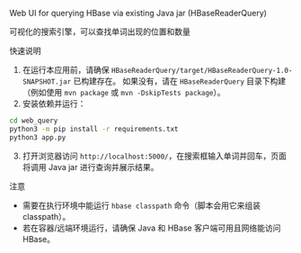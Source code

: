 Web UI for querying HBase via existing Java jar (HBaseReaderQuery)

可视化的搜索引擎，可以查找单词出现的位置和数量

快速说明

1. 在运行本应用前，请确保 `HBaseReaderQuery/target/HBaseReaderQuery-1.0-SNAPSHOT.jar` 已构建存在。
   如果没有，请在 `HBaseReaderQuery` 目录下构建（例如使用 `mvn package` 或 `mvn -DskipTests package`）。
2. 安装依赖并运行：

```bash
cd web_query
python3 -m pip install -r requirements.txt
python3 app.py
```

3. 打开浏览器访问 `http://localhost:5000/`，在搜索框输入单词并回车，页面将调用 Java jar 进行查询并展示结果。

注意

- 需要在执行环境中能运行 `hbase classpath` 命令（脚本会用它来组装 classpath）。
- 若在容器/远端环境运行，请确保 Java 和 HBase 客户端可用且网络能访问 HBase。
